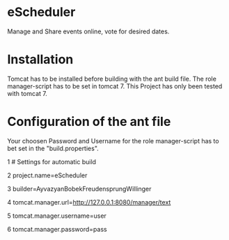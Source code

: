 eScheduler
==========
Manage and Share events online, vote for desired dates.

Installation
==========

Tomcat has to be installed before building with the ant build file. The role manager-script has to be set in tomcat 7.
This Project has only been tested with tomcat 7.

Configuration of the ant file
==========
Your choosen Password and Username for the role manager-script has to bet set in the "build.properties".

1	# Settings for automatic build

2	project.name=eScheduler

3	builder=AyvazyanBobekFreudensprungWillinger

4	tomcat.manager.url=http://127.0.0.1:8080/manager/text

5	tomcat.manager.username=user

6	tomcat.manager.password=pass
